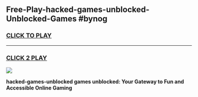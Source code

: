 
## Free-Play-hacked-games-unblocked-Unblocked-Games #bynog
<h3>
<a href="https://news.freeplayer.one?title=hacked-games-unblocked&ref=8M">CLICK TO PLAY</a></h3>
<hr>

<h3>
<a href="https://news.freeplayer.one?title=hacked-games-unblocked&ref=8M">CLICK 2 PLAY</a>
  
</h3>

<a href="https://news.freeplayer.one?title=hacked-games-unblocked&ref=8M"><img src="https://clearcache.store/games.png"></a>


**hacked-games-unblocked games unblocked: Your Gateway to Fun and Accessible Online Gaming**
